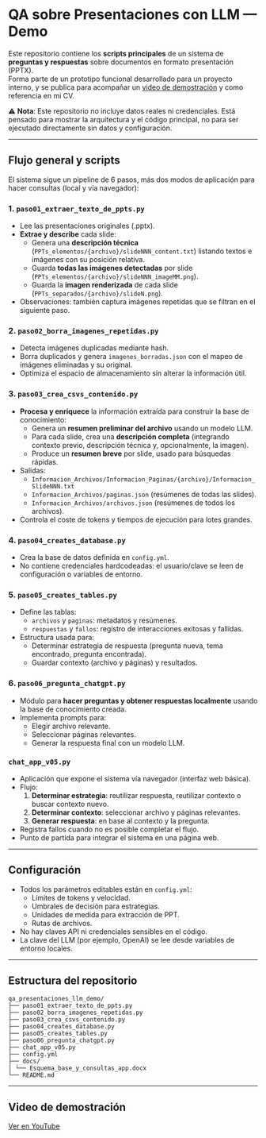 # QA sobre Presentaciones con LLM — Demo

Este repositorio contiene los **scripts principales** de un sistema de **preguntas y respuestas** sobre documentos en formato presentación (PPTX).  
Forma parte de un prototipo funcional desarrollado para un proyecto interno, y se publica para acompañar un [video de demostración](https://youtu.be/NBnySvRc61U) y como referencia en mi CV.

⚠️ **Nota**: Este repositorio no incluye datos reales ni credenciales. Está pensado para mostrar la arquitectura y el código principal, no para ser ejecutado directamente sin datos y configuración.

---

## Flujo general y scripts

El sistema sigue un pipeline de 6 pasos, más dos modos de aplicación para hacer consultas (local y vía navegador):

### 1. `paso01_extraer_texto_de_ppts.py`
- Lee las presentaciones originales (.pptx).
- **Extrae y describe** cada slide:
  - Genera una **descripción técnica** (`PPTs_elementos/{archivo}/slideNNN_content.txt`) listando textos e imágenes con su posición relativa.
  - Guarda **todas las imágenes detectadas** por slide (`PPTs_elementos/{archivo}/slideNNN_imageMM.png`).
  - Guarda la **imagen renderizada** de cada slide (`PPTs_separados/{archivo}/slideN.png`).
- Observaciones: también captura imágenes repetidas que se filtran en el siguiente paso.

### 2. `paso02_borra_imagenes_repetidas.py`
- Detecta imágenes duplicadas mediante hash.
- Borra duplicados y genera `imagenes_borradas.json` con el mapeo de imágenes eliminadas y su original.
- Optimiza el espacio de almacenamiento sin alterar la información útil.

### 3. `paso03_crea_csvs_contenido.py`
- **Procesa y enriquece** la información extraída para construir la base de conocimiento:
  - Genera un **resumen preliminar del archivo** usando un modelo LLM.
  - Para cada slide, crea una **descripción completa** (integrando contexto previo, descripción técnica y, opcionalmente, la imagen).
  - Produce un **resumen breve** por slide, usado para búsquedas rápidas.
- Salidas:
  - `Informacion_Archivos/Informacion_Paginas/{archivo}/Informacion_SlideNNN.txt`
  - `Informacion_Archivos/paginas.json` (resúmenes de todas las slides).
  - `Informacion_Archivos/archivos.json` (resúmenes de todos los archivos).
- Controla el coste de tokens y tiempos de ejecución para lotes grandes.

### 4. `paso04_creates_database.py`
- Crea la base de datos definida en `config.yml`.
- No contiene credenciales hardcodeadas: el usuario/clave se leen de configuración o variables de entorno.

### 5. `paso05_creates_tables.py`
- Define las tablas:
  - `archivos` y `paginas`: metadatos y resúmenes.
  - `respuestas` y `fallos`: registro de interacciones exitosas y fallidas.
- Estructura usada para:
  - Determinar estrategia de respuesta (pregunta nueva, tema encontrado, pregunta encontrada).
  - Guardar contexto (archivo y páginas) y resultados.

### 6. `paso06_pregunta_chatgpt.py`
- Módulo para **hacer preguntas y obtener respuestas localmente** usando la base de conocimiento creada.
- Implementa prompts para:
  - Elegir archivo relevante.
  - Seleccionar páginas relevantes.
  - Generar la respuesta final con un modelo LLM.

### `chat_app_v05.py`
- Aplicación que expone el sistema vía navegador (interfaz web básica).
- Flujo:
  1. **Determinar estrategia**: reutilizar respuesta, reutilizar contexto o buscar contexto nuevo.
  2. **Determinar contexto**: seleccionar archivo y páginas relevantes.
  3. **Generar respuesta**: en base al contexto y la pregunta.
- Registra fallos cuando no es posible completar el flujo.
- Punto de partida para integrar el sistema en una página web.

---

## Configuración

- Todos los parámetros editables están en `config.yml`:
  - Límites de tokens y velocidad.
  - Umbrales de decisión para estrategias.
  - Unidades de medida para extracción de PPT.
  - Rutas de archivos.
- No hay claves API ni credenciales sensibles en el código.
- La clave del LLM (por ejemplo, OpenAI) se lee desde variables de entorno locales.

---

## Estructura del repositorio

```plaintext
qa_presentaciones_llm_demo/
├── paso01_extraer_texto_de_ppts.py
├── paso02_borra_imagenes_repetidas.py
├── paso03_crea_csvs_contenido.py
├── paso04_creates_database.py
├── paso05_creates_tables.py
├── paso06_pregunta_chatgpt.py
├── chat_app_v05.py
├── config.yml
├── docs/
│ └── Esquema_base_y_consultas_app.docx
└── README.md

```



---

## Video de demostración
[Ver en YouTube](https://youtu.be/NBnySvRc61U)

